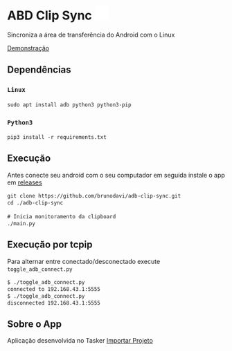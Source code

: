 # ABD Clip Sync ![icon](icon.png)

Sincroniza a área de transferência do Android com o Linux

[Demonstração](https://youtu.be/AT1T1vVTaRY)

## Dependências

### `Linux`

    sudo apt install adb python3 python3-pip

### `Python3`

    pip3 install -r requirements.txt

## Execução

Antes conecte seu android com o seu computador em seguida instale o app em [releases](https://github.com/brunodavi/adb-clip-sync/releases)

    git clone https://github.com/brunodavi/adb-clip-sync.git
    cd ./adb-clip-sync

    # Inicia monitoramento da clipboard
    ./main.py

## Execução por tcpip

Para alternar entre conectado/desconectado execute `toggle_adb_connect.py`

    $ ./toggle_adb_connect.py
    connected to 192.168.43.1:5555
    $ ./toggle_adb_connect.py
    disconnected 192.168.43.1:5555

## Sobre o App

Aplicação desenvolvida no Tasker
[Importar Projeto](https://taskernet.com/shares/?user=AS35m8nXHtAHUb3g429CktIgI9aKlA1%2FEglWKHxy0IyPwx0q7aeQMBH2ekF4AG%2F7FRqn58T5R5q3qrGmIPwa&id=Project%3AADB+Clip+Sync)
